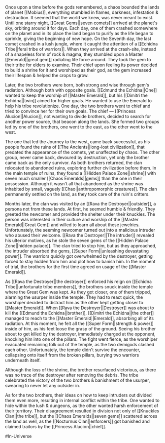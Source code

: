 Once upon a time before the gods remembered, a chaos bounded the lands of planet [[Mobius]], everything stumbled in flames, darkness, infestation & destruction. It seemed that the world we knew, was never meant to exist. Until one starry night, [[Great Gems||seven comets]] arrived at the planet's sky, orbiting around it for days. Each day, one of them crashed somewhere on the planet and in its place the land began to purify as the life began to sprinkle, giving the beginning of new hope. On the Seventh day, the last comet crashed in a lush jungle, where it caught the attention of a [[Echidna Tribe||feral tribe of warriors]]. When they arrived at the crash-site, instead of a shapeless form of rock & magma, they stumbled upon a Master [[Emerald||great gem]] radiating life force around. They took the gem to their tribe for elders to examine. Their chief upon feeling its power decided to build a shrine for it and worshiped as their god, as the gem increased their lifespan & helped the crops to grow. 

Later, the two brothers were born, both strong and wise through gem's radiation. Although both with opposite goals. [[Edmund the Echidna||One]] wanted to keep the worship of [[Master Emerald]], but his [[Dimitri the Echidna||twin]] aimed for higher goals. He wanted to use the Emerald to help his tribe revolutionize. One day, the two brothers went to chief and tried to convince her for their own goals. The chief ― [[Princess Alucion||Alucion]], not wanting to divide brothers, decided to search for another power source, that beacon along the lands. She formed two groups led by one of the brothers, one went to the east, as the other went to the west.

The one that led the Journey to the west, came back successful, as his people found the ruins of [[The Ancients||long-lost civilization]], that predated the appearance of the comets, yet unaffected by chaos. The other group, never came back, devoured by destruction, yet only the brother came back as the only survivor. As both brothers returned, the clan relocated to abandoned ruins, exploring further civilization before them. In the main temple of ruins, they found a [[Hidden Palace Zone||shrine]] with seven much smaller [[Chaos Emeralds||gems]] than the one in their possession. Although it wasn't all that abandoned as the shrine was inhabited by small, vaguely [[Chao||anthropomorphic creatures]]. The clan permanently settled on the land, as they took care of the ruin's critters.

Months later, the clan was visited by an [[Rava the Destroyer||outsider]], a persona not from these lands. At first, he seemed humble & friendly. They greeted the newcomer and provided the shelter under their knuckles. The person was interested in their culture and worship of the [[Master Emerald||Great Gem]] and willed to learn all about these jewelries. Unfortunately, the seeming newcomer turned out into a malicious intruder who abused their welcome. [[Rava the Destroyer||The intruder]] revealed his ulterior motives, as he stole the seven gems of the [[Hidden Palace Zone||hidden palace]]. The clan tried to stop him, but as they approached, the intruder absorbed the gems, [[Super Form||unleashing devastating power]]. The warriors quickly got overwhelmed by the destroyer, getting forced to stay hidden from him and plot how to banish him. In the moment of trial, the brothers for the first time agreed on usage of the [[Master Emerald]].

As [[Rava the Destroyer||the destroyer]] enforced his reign on [[Echidna Tribe||unfortunate tribe members]], the brothers snuck inside the temple where the Great Gem was kept. As they got closer, one of them tripped, alarming the usurper inside the temple. They had to react quick, the worshiper decided to distract him as the other kept getting closer to [[Master Emerald]]. When [[Rava the Destroyer||Destroyer]] was about to kill the [[Edmund the Echidna||brother]], [[Dimitri the Echidna||the other]] managed to reach to the [[Master Emerald||Emerald]], absorbing all of its radiation. At this moment, he felt all the [[Super Form||strength & power]] inside of him, as his feet loose the grasp of the ground. Seeing his brother about to get killed by the destroyer, immediately charged at the opponent, knocking him into one of the pillars. The fight went fierce, as the worshiper evacuated remaining folk out of the temple, as the two demigods clashed each other. Unfortunately, the temple didn't survive the encounter, collapsing onto itself from the broken pillars, burying two warriors underneath itself.

Although the loss of the shrine, the brother resurfaced victorious, as there was no trace of the destroyer after removing the debris. The tribe celebrated the victory of the two brothers & banishment of the usurper, swearing to never let any outsider in.

As for the two brothers, their ideas on how to keep intruders out divided them even more, resulting in internal conflict within the tribe. One wanted to hide within the lush & dungeons, as the other wanted harsh enforcement of their territory. Their disagreement resulted in division not only of [[Knuckles Clan||the tribe]], but the [[Chaos Emeralds||seven gems]] scattered across the land as well, as the [[Nocturnus Clan||enforcers]] got banished and claimed traitors by the [[Princess Alucion||chief]].

#In-Universe